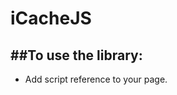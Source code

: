 # iCacheJS

##To use the library:
---------------------
* Add script reference to your page.

  <script src='icache.js'></script>
